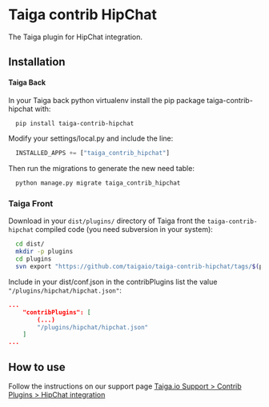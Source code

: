 Taiga contrib HipChat
=====================

The Taiga plugin for HipChat integration.

Installation
------------

#### Taiga Back

In your Taiga back python virtualenv install the pip package taiga-contrib-hipchat with:

```bash
  pip install taiga-contrib-hipchat
```

Modify your settings/local.py and include the line:

```python
  INSTALLED_APPS += ["taiga_contrib_hipchat"]
```

Then run the migrations to generate the new need table:

```bash
  python manage.py migrate taiga_contrib_hipchat
```

### Taiga Front

Download in your `dist/plugins/` directory of Taiga front the `taiga-contrib-hipchat` compiled code (you need subversion in your system):

```bash
  cd dist/
  mkdir -p plugins
  cd plugins
  svn export "https://github.com/taigaio/taiga-contrib-hipchat/tags/$(pip show taiga-contrib-hipchat | awk '/^Version: /{print $2}')/front/dist" "hipchat"
```

Include in your dist/conf.json in the contribPlugins list the value `"/plugins/hipchat/hipchat.json"`:

```json
...
    "contribPlugins": [
        (...)
        "/plugins/hipchat/hipchat.json"
    ]
...
```

How to use
----------

Follow the instructions on our support page [Taiga.io Support > Contrib Plugins > HipChat integration](https://taiga.io/support/hipchat-integration/ "Taiga.io Support > Contrib Plugins > HipChat integration")
